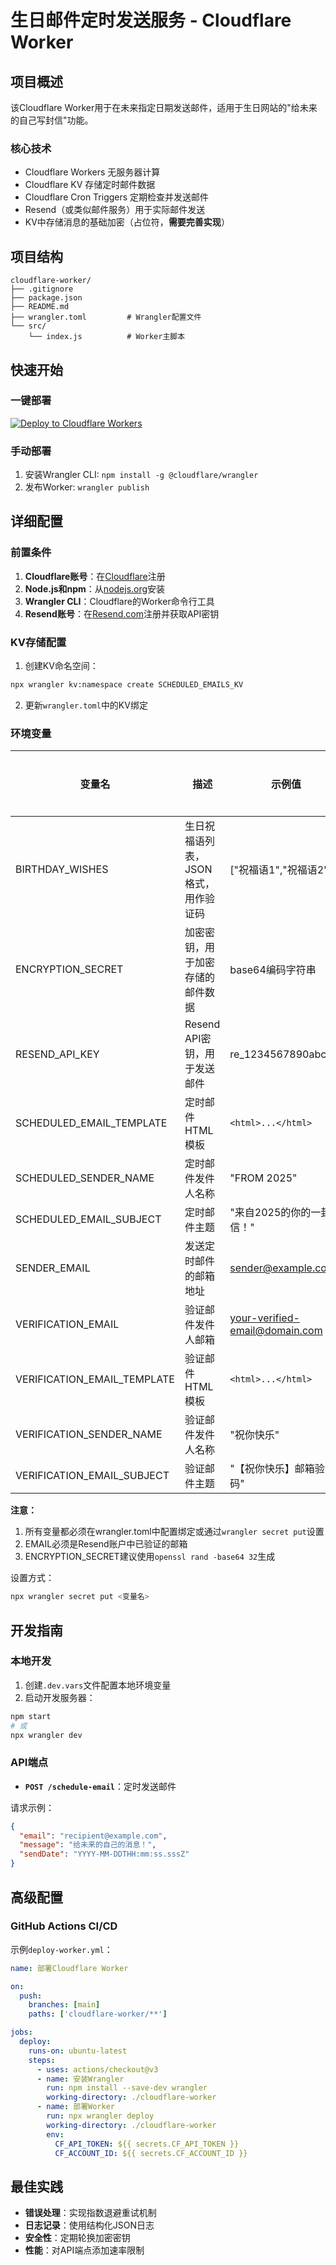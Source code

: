 # 生日邮件定时发送服务 - Cloudflare Worker

## 项目概述
该Cloudflare Worker用于在未来指定日期发送邮件，适用于生日网站的"给未来的自己写封信"功能。

### 核心技术
- Cloudflare Workers 无服务器计算
- Cloudflare KV 存储定时邮件数据
- Cloudflare Cron Triggers 定期检查并发送邮件
- Resend（或类似邮件服务）用于实际邮件发送
- KV中存储消息的基础加密（占位符，**需要完善实现**）

## 项目结构
```
cloudflare-worker/
├── .gitignore
├── package.json
├── README.md
├── wrangler.toml         # Wrangler配置文件
└── src/
    └── index.js          # Worker主脚本
```

## 快速开始

### 一键部署
[![Deploy to Cloudflare Workers](https://deploy.workers.cloudflare.com/button)](https://deploy.workers.cloudflare.com/?url=https://github.com/cfengli007/happy-pxt/tree/main/cloudflare-worker)

### 手动部署
1. 安装Wrangler CLI: `npm install -g @cloudflare/wrangler`
2. 发布Worker: `wrangler publish`

## 详细配置

### 前置条件
1. **Cloudflare账号**：在[Cloudflare](https://cloudflare.com)注册
2. **Node.js和npm**：从[nodejs.org](https://nodejs.org/)安装
3. **Wrangler CLI**：Cloudflare的Worker命令行工具
4. **Resend账号**：在[Resend.com](https://resend.com)注册并获取API密钥

### KV存储配置
1. 创建KV命名空间：
```bash
npx wrangler kv:namespace create SCHEDULED_EMAILS_KV
```
2. 更新`wrangler.toml`中的KV绑定

### 环境变量
| 变量名 | 描述 | 示例值 | 是否必需 |
|--------|------|--------|---------|
| BIRTHDAY_WISHES | 生日祝福语列表，JSON格式，用作验证码 | ["祝福语1","祝福语2"] | 是 |
| ENCRYPTION_SECRET | 加密密钥，用于加密存储的邮件数据 | base64编码字符串 | 是 |
| RESEND_API_KEY | Resend API密钥，用于发送邮件 | re_1234567890abcdef | 是 |
| SCHEDULED_EMAIL_TEMPLATE | 定时邮件HTML模板 | `<html>...</html>` | 是 |
| SCHEDULED_SENDER_NAME | 定时邮件发件人名称 | "FROM 2025" | 否 |
| SCHEDULED_EMAIL_SUBJECT | 定时邮件主题 | "来自2025的你的一封信！" | 否 |
| SENDER_EMAIL | 发送定时邮件的邮箱地址 | sender@example.com | 是 |
| VERIFICATION_EMAIL | 验证邮件发件人邮箱 | your-verified-email@domain.com | 是 |
| VERIFICATION_EMAIL_TEMPLATE | 验证邮件HTML模板 | `<html>...</html>` | 是 |
| VERIFICATION_SENDER_NAME | 验证邮件发件人名称 | "祝你快乐" | 否 |
| VERIFICATION_EMAIL_SUBJECT | 验证邮件主题 | "【祝你快乐】邮箱验证码" | 否 |

**注意：**
1. 所有变量都必须在wrangler.toml中配置绑定或通过`wrangler secret put`设置
2. EMAIL必须是Resend账户中已验证的邮箱
3. ENCRYPTION_SECRET建议使用`openssl rand -base64 32`生成

设置方式：
```bash
npx wrangler secret put <变量名>
```

## 开发指南

### 本地开发
1. 创建`.dev.vars`文件配置本地环境变量
2. 启动开发服务器：
```bash
npm start
# 或
npx wrangler dev
```

### API端点
- **`POST /schedule-email`**：定时发送邮件

请求示例：
```json
{
  "email": "recipient@example.com",
  "message": "给未来的自己的消息！",
  "sendDate": "YYYY-MM-DDTHH:mm:ss.sssZ"
}
```

## 高级配置

### GitHub Actions CI/CD
示例`deploy-worker.yml`：
```yaml
name: 部署Cloudflare Worker

on:
  push:
    branches: [main]
    paths: ['cloudflare-worker/**']

jobs:
  deploy:
    runs-on: ubuntu-latest
    steps:
      - uses: actions/checkout@v3
      - name: 安装Wrangler
        run: npm install --save-dev wrangler
        working-directory: ./cloudflare-worker
      - name: 部署Worker
        run: npx wrangler deploy
        working-directory: ./cloudflare-worker
        env:
          CF_API_TOKEN: ${{ secrets.CF_API_TOKEN }}
          CF_ACCOUNT_ID: ${{ secrets.CF_ACCOUNT_ID }}
```

## 最佳实践
- **错误处理**：实现指数退避重试机制
- **日志记录**：使用结构化JSON日志
- **安全性**：定期轮换加密密钥
- **性能**：对API端点添加速率限制